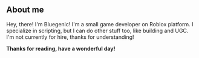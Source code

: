 <h2>About me</h2>
Hey, there! I'm Bluegenic! I'm a small game developer on Roblox platform. I specialize in scripting, but I can do other stuff too, like building and UGC. I'm not currently for hire, thanks for understanding!

<b>Thanks for reading, have a wonderful day!</b>
